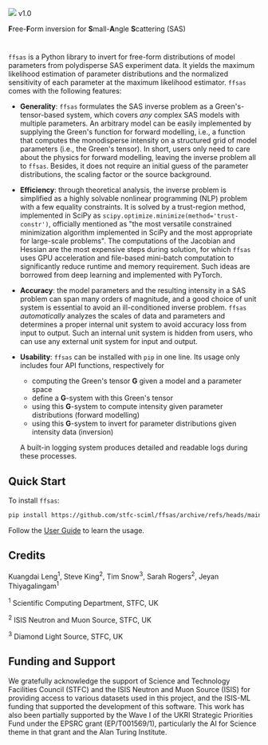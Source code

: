 <img src="https://render.githubusercontent.com/render/math?math={\color{BurntOrange}\Huge\textbf{F}}\!{\color{RedOrange}\Huge\textbf{F}}{\color{BrickRed}\Huge\mathbf{S\!A\!S}}">   v1.0

**F**ree-**F**orm inversion for **S**mall-**A**ngle **S**cattering (SAS)

#

`ffsas` is a Python library to invert for free-form distributions of model 
parameters from polydisperse SAS experiment data. It yields the maximum likelihood 
estimation of parameter distributions and the normalized sensitivity of 
each parameter at the maximum likelihood estimator. 
`ffsas` comes with the following features:


* **Generality**: `ffsas` formulates the SAS inverse problem as a 
Green's-tensor-based system, which covers *any* complex SAS models with 
multiple parameters. An arbitrary model can be easily implemented by 
supplying the Green's function for forward modelling, i.e., a function 
that computes the monodisperse intensity on a structured grid of model parameters 
(i.e., the Green's tensor). In short, users only need to care about the 
physics for forward modelling, leaving the inverse problem all to `ffsas`.
Besides, it does not require an initial guess of the parameter
distributions, the scaling factor or the source background. 

* **Efficiency**: through theoretical analysis, the inverse problem is 
simplified as a highly solvable nonlinear programming (NLP) problem 
with a few equality constraints. It is solved by a trust-region method, 
implemented in SciPy as `scipy.optimize.minimize(method='trust-constr')`, 
officially mentioned as "the most versatile constrained minimization algorithm 
implemented in SciPy and the most appropriate for large-scale problems". 
The computations of the Jacobian and Hessian are the most expensive steps 
during solution, for which `ffsas` uses GPU acceleration and file-based
mini-batch computation to significantly reduce runtime and memory requirement. 
Such ideas are borrowed from deep learning and implemented with PyTorch. 

* **Accuracy**: the model parameters and the resulting intensity in a SAS problem 
can span many orders of magnitude, and a good choice of unit system is essential 
to avoid an ill-conditioned inverse problem. `ffsas` *automatically* analyzes 
the scales of data and parameters and determines a proper internal unit system to 
avoid accuracy loss from input to output. Such an internal unit system is hidden 
from users, who can use any external unit system for input and output.

* **Usability**: `ffsas` can be installed with `pip` in one line. Its usage only 
includes four API functions, respectively for 
    - computing the Green's tensor **G** given a model and a parameter space
    - define a **G**-system with this Green's tensor
    - using this **G**-system to compute intensity given parameter 
    distributions (forward modelling)
    - using this **G**-system to invert for parameter distributions given 
    intensity data (inversion)
    
    A built-in logging system produces detailed and readable logs during these processes. 



## Quick Start

To install `ffsas`:

```bash
pip install https://github.com/stfc-sciml/ffsas/archive/refs/heads/main.zip
```

Follow the [User Guide](doc/USER-GUIDE.md) to learn the usage.


## Credits
Kuangdai Leng<sup>1</sup>, Steve King<sup>2</sup>, Tim Snow<sup>3</sup>, Sarah Rogers<sup>2</sup>, 
Jeyan Thiyagalingam<sup>1</sup>

<sup>1</sup> Scientific Computing Department, STFC, UK

<sup>2</sup> ISIS Neutron and Muon Source, STFC, UK

<sup>3</sup> Diamond Light Source, STFC, UK

## Funding and Support 
We gratefully acknowledge the support of Science and Technology Facilities Council (STFC) and the ISIS Neutron and Muon Source (ISIS) for providing access to various datasets used in this project, and the ISIS-ML funding that supported the development of this software. This work has also been partially supported by the Wave I of the UKRI Strategic Priorities Fund under the EPSRC grant (EP/T001569/1), particularly the AI for Science theme in that grant and the Alan Turing Institute.
